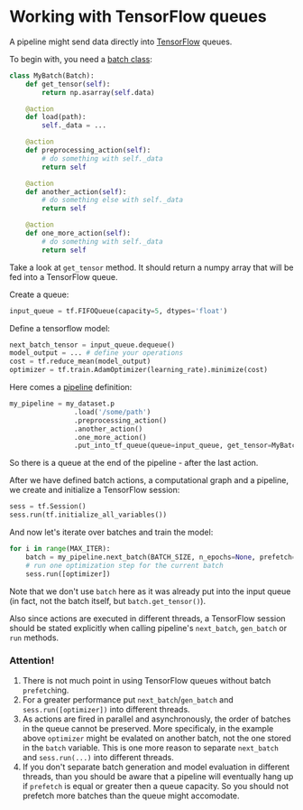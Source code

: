 # Working with TensorFlow queues

A pipeline might send data directly into [TensorFlow](https://www.tensorflow.org) queues.


To begin with, you need a [batch class](batch.md):
```python
class MyBatch(Batch):
    def get_tensor(self):
        return np.asarray(self.data)

    @action
    def load(path):
        self._data = ...

    @action
    def preprocessing_action(self):
        # do something with self._data
        return self

    @action
    def another_action(self):
        # do something else with self._data
        return self

    @action
    def one_more_action(self):
        # do something with self._data
        return self
```
Take a look at `get_tensor` method. It should return a numpy array that will be fed into a TensorFlow queue.

Create a queue:
```python
input_queue = tf.FIFOQueue(capacity=5, dtypes='float')
```

Define a tensorflow model:
```python
next_batch_tensor = input_queue.dequeue()
model_output = ... # define your operations
cost = tf.reduce_mean(model_output)
optimizer = tf.train.AdamOptimizer(learning_rate).minimize(cost)
```

Here comes a [pipeline](pipeline.md) definition:
```python
my_pipeline = my_dataset.p
                .load('/some/path')
                .preprocessing_action()
                .another_action()
                .one_more_action()
                .put_into_tf_queue(queue=input_queue, get_tensor=MyBatch.get_tensor)
```
So there is a queue at the end of the pipeline - after the last action.

After we have defined batch actions, a computational graph and a pipeline, we create and initialize a TensorFlow session:
```python
sess = tf.Session()
sess.run(tf.initialize_all_variables())
```


And now let's iterate over batches and train the model:
```python
for i in range(MAX_ITER):
    batch = my_pipeline.next_batch(BATCH_SIZE, n_epochs=None, prefetch=4, tf_session=sess)
    # run one optimization step for the current batch
    sess.run([optimizer])
```
Note that we don't use `batch` here as it was already put into the input queue (in fact, not the batch itself, but `batch.get_tensor()`).

Also since actions are executed in different threads, a TensorFlow session should be stated explicitly when calling pipeline's `next_batch`, `gen_batch` or `run` methods.

### Attention!

1. There is not much point in using TensorFlow queues without batch `prefetch`ing.
1. For a greater performance put `next_batch`/`gen_batch`  and `sess.run([optimizer])` into different threads.
1. As actions are fired in parallel and asynchronously, the order of batches in the queue cannot be preserved.
More specificaly, in the example above `optimizer` might be evalated on another batch, not the one stored in the `batch` variable.
This is one more reason to separate `next_batch` and `sess.run(...)` into different threads.
1. If you don't separate batch generation and model evaluation in different threads, than you should be aware that a pipeline will eventually hang up if `prefetch` is equal or greater then a queue capacity. So you should not prefetch more batches than the queue might accomodate.
